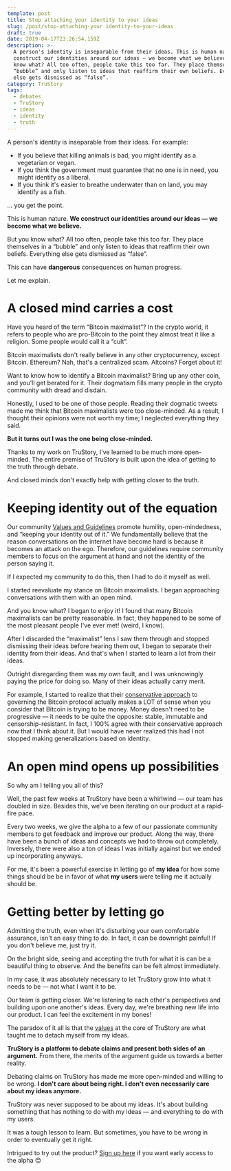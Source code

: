 ```yaml
---
template: post
title: Stop attaching your identity to your ideas
slug: /post/stop-attaching-your identity-to-your-ideas
draft: true
date: 2019-04-17T23:26:54.159Z
description: >-
  A person's identity is inseparable from their ideas. This is human nature. We
  construct our identities around our ideas — we become what we believe. But you
  know what? All too often, people take this too far. They place themselves in a
  “bubble” and only listen to ideas that reaffirm their own beliefs. Everything
  else gets dismissed as “false”.
category: TruStory
tags:
  - debates
  - TruStory
  - ideas
  - identity
  - truth
---
```

A person's identity is inseparable from their ideas. For example:

* If you believe that killing animals is bad, you might identify as a vegetarian or vegan.
* If you think the government must guarantee that no one is in need, you might identify as a liberal. 
* If you think it's easier to breathe underwater than on land, you may identify as a fish.

... you get the point.

This is human nature. **We construct our identities around our ideas — we become what we believe.**

But you know what? All too often, people take this too far. They place themselves in a “bubble” and only listen to ideas that reaffirm their own beliefs. Everything else gets dismissed as “false”.

This can have **dangerous** consequences on human progress.

Let me explain.

# A closed mind carries a cost

Have you heard of the term “Bitcoin maximalist”? In the crypto world, it refers to people who are pro-Bitcoin to the point they almost treat it like a religion. Some people would call it a “cult”.

Bitcoin maximalists don't really believe in any other cryptocurrency, except Bitcoin. Ethereum? Nah, that's a centralized scam. Altcoins? Forget about it!

Want to know how to identify a Bitcoin maximalist? Bring up any other coin, and you'll get berated for it. Their dogmatism fills many people in the crypto community with dread and disdain.

Honestly, I used to be one of those people. Reading their dogmatic tweets made me think that Bitcoin maximalists were too close-minded. As a result, I thought their opinions were not worth my time; I neglected everything they said.

**But it turns out I was the one being close-minded.**

Thanks to my work on TruStory, I've learned to be much more open-minded. The entire premise of TruStory is built upon the idea of getting to the truth through debate.

And closed minds don't exactly help with getting closer to the truth.

# Keeping identity out of the equation

Our community [Values and Guidelines](https://discourse.trustory.io/t/trustory-values-guidelines) promote humility, open-mindedness, and “keeping your identity out of it.” We fundamentally believe that the reason conversations on the internet have become hard is because it becomes an attack on the ego. Therefore, our guidelines require community members to focus on the argument at hand and not the identity of the person saying it.

If I expected my community to do this, then I had to do it myself as well.

I started reevaluate my stance on Bitcoin maximalists. I began approaching conversations with them with an open mind.

And you know what? I began to enjoy it! I found that many Bitcoin maximalists can be pretty reasonable. In fact, they happened to be some of the most pleasant people I've ever met! (weird, I know).

After I discarded the “maximalist” lens I saw them through and stopped dismissing their ideas before hearing them out, I began to separate their identity from their ideas. And that's when I started to learn a lot from their ideas.

Outright disregarding them was my own fault, and I was unknowingly paying the price for doing so. Many of their ideas actually carry merit. 

For example, I started to realize that their [conservative approach](https://twitter.com/iam_preethi/status/1114227611100516352) to governing the Bitcoin protocol actually makes a LOT of sense when you consider that Bitcoin is trying to be money. Money doesn't need to be progressive — it needs to be quite the opposite: stable, immutable and censorship-resistant. In fact, I 100% agree with their conservative approach now that I think about it. But I would have never realized this had I not stopped making generalizations based on identity.

# An open mind opens up possibilities

So why am I telling you all of this?

Well, the past few weeks at TruStory have been a whirlwind — our team has doubled in size. Besides this, we've been iterating on our product at a rapid-fire pace.

Every two weeks, we give the alpha to a few of our passionate community members to get feedback and improve our product. Along the way, there have been a bunch of ideas and concepts we had to throw out completely. Inversely, there were also a ton of ideas I was initially against but we ended up incorporating anyways.

For me, it's been a powerful exercise in letting go of **my idea** for how some things should be be in favor of what **my users** were telling me it actually should be. 

# Getting better by letting go

Admitting the truth, even when it's disturbing your own comfortable assurance, isn't an easy thing to do. In fact, it can be downright painful! If you don't believe me, just try it.

On the bright side, seeing and accepting the truth for what it is can be a beautiful thing to observe. And the benefits can be felt almost immediately.

In my case, it was absolutely necessary to let TruStory grow into what it needs to be — not what I want it to be.

Our team is getting closer. We're listening to each other's perspectives and building upon one another's ideas. Every day, we're breathing new life into our product. I can feel the excitement in my bones!

The paradox of it all is that the [values](https://discourse.trustory.io/t/trustory-values-guidelines) at the core of TruStory are what taught me to detach myself from my ideas.

**TruStory is a platform to debate claims and present both sides of an argument.** From there, the merits of the argument guide us towards a better reality.

Debating claims on TruStory has made me more open-minded and willing to be wrong. **I don't care about being right. I don't even necessarily care about my ideas anymore.**

TruStory was never supposed to be about my ideas. It's about building something that has nothing to do with my ideas — and everything to do with my users.

It was a tough lesson to learn. But sometimes, you have to be wrong in order to eventually get it right.

Intrigued to try out the product? [Sign up here](https://jointrustory.typeform.com/to/Y1Body) if you want early access to the alpha 😊
